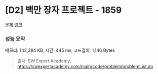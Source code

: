 # [D2] 백만 장자 프로젝트 - 1859 

[문제 링크](https://swexpertacademy.com/main/code/problem/problemDetail.do?contestProbId=AV5LrsUaDxcDFAXc) 

### 성능 요약

메모리: 142,384 KB, 시간: 445 ms, 코드길이: 1,146 Bytes



> 출처: SW Expert Academy, https://swexpertacademy.com/main/code/problem/problemList.do